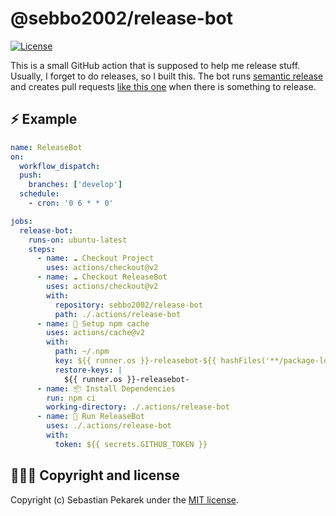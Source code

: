 # @sebbo2002/release-bot

[![License](https://img.shields.io/badge/license-MIT-blue.svg?style=flat-square)](LICENSE)

This is a small GitHub action that is supposed to help me release stuff. Usually, I forget to do releases, so I built this.
The bot runs [semantic release](https://semantic-release.gitbook.io/semantic-release/) and creates pull requests
[like this one](https://github.com/sebbo2002/ical-generator/pull/240) when there is something to release.


## ⚡️ Example

```yaml
name: ReleaseBot
on:
  workflow_dispatch:
  push:
    branches: ['develop']
  schedule:
    - cron: '0 6 * * 0'

jobs:
  release-bot:
    runs-on: ubuntu-latest
    steps:
      - name: ☁️ Checkout Project
        uses: actions/checkout@v2
      - name: ☁️ Checkout ReleaseBot
        uses: actions/checkout@v2
        with:
          repository: sebbo2002/release-bot
          path: ./.actions/release-bot
      - name: 🔧 Setup npm cache
        uses: actions/cache@v2
        with:
          path: ~/.npm
          key: ${{ runner.os }}-releasebot-${{ hashFiles('**/package-lock.json') }}
          restore-keys: |
            ${{ runner.os }}-releasebot-
      - name: 📦 Install Dependencies
        run: npm ci
        working-directory: ./.actions/release-bot
      - name: 🤖 Run ReleaseBot
        uses: ./.actions/release-bot
        with:
          token: ${{ secrets.GITHUB_TOKEN }}

```


## 🙆🏼‍♂️ Copyright and license

Copyright (c) Sebastian Pekarek under the [MIT license](LICENSE).
